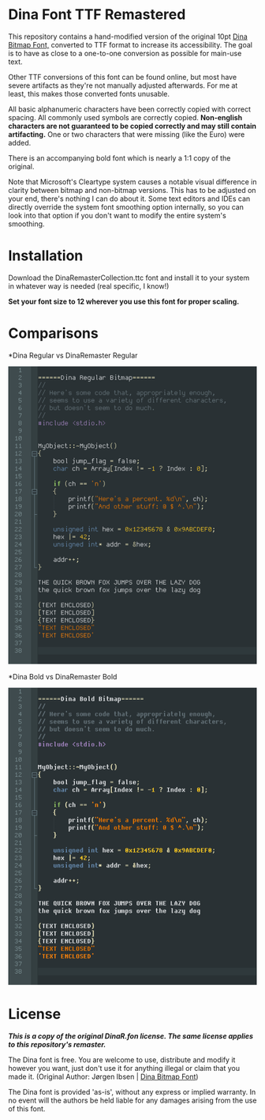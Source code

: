 # Dina Font TTF Remastered
This repository contains a hand-modified version of the original 10pt [Dina Bitmap Font,](https://www.donationcoder.com/Software/Jibz/Dina/) converted to TTF format to increase its accessibility. The goal is to have as close to a one-to-one conversion as possible for main-use text.

Other TTF conversions of this font can be found online, but most have severe artifacts as they're not manually adjusted afterwards. For me at least, this makes those converted fonts unusable.

All basic alphanumeric characters have been correctly copied with correct spacing. All commonly used symbols are correctly copied. **Non-english characters are not guaranteed to be copied correctly and may still contain artifacting.** One or two characters that were missing (like the Euro) were added.

There is an accompanying bold font which is nearly a 1:1 copy of the original.

Note that Microsoft's Cleartype system causes a notable visual difference in clarity between bitmap and non-bitmap versions. This has to be adjusted on your end, there's nothing I can do about it. Some text editors and IDEs can directly override the system font smoothing option internally, so you can look into that option if you don't want to modify the entire system's smoothing.

# Installation
Download the DinaRemasterCollection.ttc font and install it to your system in whatever way is needed (real specific, I know!)

**Set your font size to 12 wherever you use this font for proper scaling.** 

# Comparisons
*Dina Regular vs DinaRemaster Regular

![](images/RegularCompare.gif?raw=true)

*Dina Bold vs DinaRemaster Bold

![](images/BoldCompare.gif?raw=true)

# License

***This is a copy of the original DinaR.fon license. The same license applies to this repository's remaster.***

The Dina font is free. You are welcome to use, distribute and modify it however you want, just don't use it for anything illegal or claim that you made it. (Original Author: Jørgen Ibsen | [Dina Bitmap Font](https://www.donationcoder.com/Software/Jibz/Dina/))

The Dina font is provided 'as-is', without any express or implied warranty. In no event will the authors be held liable for any damages arising from the use of this font.
